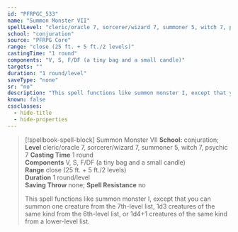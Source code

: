```yaml
---
id: "PFRPGC_533"
name: "Summon Monster VII"
spellLevel: "cleric/oracle 7, sorcerer/wizard 7, summoner 5, witch 7, psychic 7"
school: "conjuration"
source: "PFRPG Core"
range: "close (25 ft. + 5 ft./2 levels)"
castingTime: "1 round"
components: "V, S, F/DF (a tiny bag and a small candle)"
targets: ""
duration: "1 round/level"
saveType: "none"
sr: "no"
description: "This spell functions like summon monster I, except that you can summon one creature from the 7th-level list, 1d3 creatures of the same kind from the 6th-level list, or 1d4+1 creatures of the same kind from a lower-level list."
known: false
cssclasses:
  - hide-title
  - hide-properties
---
```


> [!spellbook-spell-block] Summon Monster VII
> **School:** conjuration; **Level** cleric/oracle 7, sorcerer/wizard 7, summoner 5, witch 7, psychic 7
> **Casting Time** 1 round  
> **Components** V, S, F/DF (a tiny bag and a small candle)  
> **Range** close (25 ft. + 5 ft./2 levels)  
> **Duration** 1 round/level  
> **Saving Throw** none; **Spell Resistance** no
> 
> This spell functions like summon monster I, except that you can summon one creature from the 7th-level list, 1d3 creatures of the same kind from the 6th-level list, or 1d4+1 creatures of the same kind from a lower-level list.